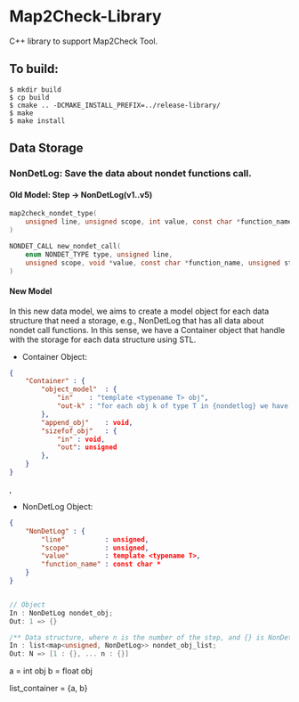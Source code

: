 # Map2Check-Library
C++ library to support Map2Check Tool. 

## To build:
```Console
$ mkdir build
$ cp build
$ cmake .. -DCMAKE_INSTALL_PREFIX=../release-library/
$ make
$ make install
```

## Data Storage

### NonDetLog: Save the data about nondet functions call.

#### **Old Model**: Step -> NonDetLog(v1..v5)

```C
map2check_nondet_type(
    unsigned line, unsigned scope, int value, const char *function_name
)

NONDET_CALL new_nondet_call(
    enum NONDET_TYPE type, unsigned line,
    unsigned scope, void *value, const char *function_name, unsigned step
)
```

#### **New Model**

In this new data model, we aims to create a model object for each data structure that need a storage, e.g., NonDetLog that has all data about nondet call functions. In this sense, we have a Container object that handle with the storage for each data structure using STL.

- Container Object:
```json
{
    "Container" : {        
        "object_model"  : {
            "in"    : "template <typename T> obj",
            "out-k" : "for each obj k of type T in {nondetlog} we have a list<map<unsigned, T>>", 
        },
        "append_obj"    : void,
        "sizefof_obj"   : {
            "in" : void,
            "out": unsigned
        },
    }
}
```
,
- NonDetLog Object:
```json
{
    "NonDetLog" : {        
        "line"          : unsigned,
        "scope"         : unsigned,
        "value"         : template <typename T>,
        "function_name" : const char *
    }
}
```

```C++

// Object
In : NonDetLog nondet_obj;
Out: 1 => {} 

/** Data structure, where n is the number of the step, and {} is NonDetLog * object from that step **/
In : list<map<unsigned, NonDetLog>> nondet_obj_list;
Out: N => [1 : {}, ... n : {}] 

```

a = int obj
b = float obj


list_container = {a, b}





